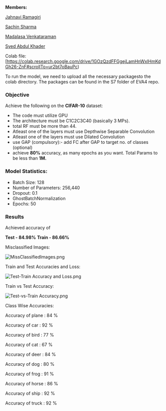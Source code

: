 **Members:**

[Jahnavi Ramagiri](https://canvas.instructure.com/courses/1804302/users/25685093)

[Sachin Sharma](https://canvas.instructure.com/courses/1804302/users/23724529)

[Madalasa Venkataraman](https://canvas.instructure.com/courses/1804302/users/25685106)

[Syed Abdul Khader](https://canvas.instructure.com/courses/1804302/users/25685109)

Colab file:[https://colab.research.google.com/drive/1GOzQzdFFGgejLamHnWxlHmKdGh26-ZnF#scrollTo=ur2bt7oBauPc)

To run the model, we need to upload all the necessary packagesto the colab directory. The packages can be found in the S7 folder of EVA4 repo.


### **Objective**

Achieve the following on the **CIFAR-10** dataset:

- The code must utilize GPU
- The architecture must be C1C2C3C40 (basically 3 MPs).
- total RF must be more than 44.
- Atleast one of the layers must use Depthwise Separable Convolution
- Atleast one of the layers must use Dilated Convolution
- use GAP (compulsory):- add FC after GAP to target no. of classes (optional)
- achieve **80%** accuracy, as many epochs as you want. Total Params to be less than **1M.**

### **Model Statistics:**

- Batch Size: 128
- Number of Parameters: 256,440
- Dropout: 0.1
- GhostBatchNormalization
- Epochs: 50

### **Results**

Achieved accuracy of

**Test - 84.98%**
**Train - 86.66%**

Misclassified Images:

![MissClassifiedImages.png](https://github.com/abksyed/EVA4/blob/master/S7/Images/MissClassifiedImages.png)

Train and Test Accuracies and Loss:

![Test-Train Accuracy and Loss.png](https://github.com/abksyed/EVA4/blob/master/S7/Images/Test-Train%20Accuracy%20and%20Loss.png)

Train vs Test Accuracy:

![Test-vs-Train Accuracy.png](https://github.com/abksyed/EVA4/blob/master/S7/Images/Test-vs-Train%20Accuracy.png)

Class Wise Accuracies:

Accuracy of plane : 84 %

Accuracy of car : 92 %

Accuracy of bird : 77 %

Accuracy of cat : 67 %

Accuracy of deer : 84 %

Accuracy of dog : 80 %

Accuracy of frog : 91 %

Accuracy of horse : 86 %

Accuracy of ship : 92 %

Accuracy of truck : 92 %
